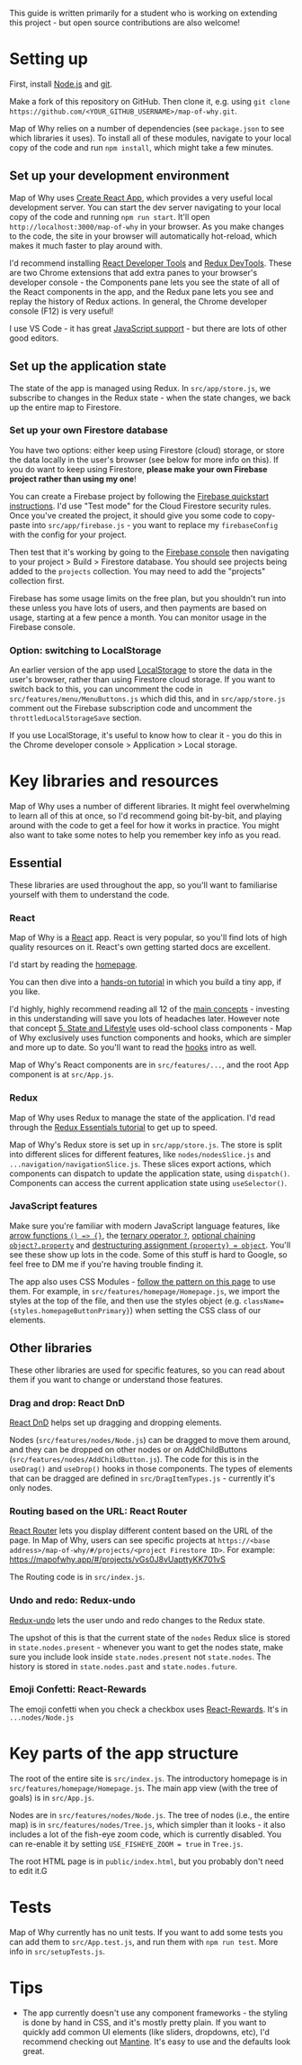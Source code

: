 This guide is written primarily for a student who is working on extending this project - but open source contributions are also welcome!

# Setting up

First, install [Node.js](https://nodejs.org/en/download/) and [git](https://git-scm.com/book/en/v2/Getting-Started-Installing-Git).

Make a fork of this repository on GitHub. Then clone it, e.g. using `git clone https://github.com/<YOUR_GITHUB_USERNAME>/map-of-why.git`.

Map of Why relies on a number of dependencies (see `package.json` to see which libraries it uses). To install all of these modules, navigate to your local copy of the code and run `npm install`, which might take a few minutes.


## Set up your development environment

Map of Why uses [Create React App](https://create-react-app.dev/), which provides a very useful local development server. You can start the dev server navigating to your local copy of the code and running `npm run start`. It'll open `http://localhost:3000/map-of-why` in your browser. As you make changes to the code, the site in your browser will automatically hot-reload, which makes it much faster to play around with.

I'd recommend installing [React Developer Tools](https://chrome.google.com/webstore/detail/react-developer-tools/fmkadmapgofadopljbjfkapdkoienihi?hl=en) and [Redux DevTools](https://chrome.google.com/webstore/detail/redux-devtools/lmhkpmbekcpmknklioeibfkpmmfibljd?hl=en). These are two Chrome extensions that add extra panes to your browser's developer console - the Components pane lets you see the state of all of the React components in the app, and the Redux pane lets you see and replay the history of Redux actions. In general, the Chrome developer console (F12) is very useful!

I use VS Code - it has great [JavaScript support](https://code.visualstudio.com/docs/languages/javascript) - but there are lots of other good editors.


## Set up the application state

The state of the app is managed using Redux. In `src/app/store.js`, we subscribe to changes in the Redux state - when the state changes, we back up the entire map to Firestore.


### Set up your own Firestore database
You have two options: either keep using Firestore (cloud) storage, or store the data locally in the user's browser (see below for more info on this). If you do want to keep using Firestore, **please make your own Firebase project rather than using my one**!

You can create a Firebase project by following the [Firebase quickstart instructions](https://firebase.google.com/docs/firestore/quickstart). I'd use "Test mode" for the Cloud Firestore security rules. Once you've created the project, it should give you some code to copy-paste into `src/app/firebase.js` - you want to replace my `firebaseConfig` with the config for your project. 

Then test that it's working by going to the [Firebase console](https://console.firebase.google.com/u/0/) then navigating to your project > Build > Firestore database. You should see projects being added to the `projects` collection. You may need to add the "projects" collection first.

Firebase has some usage limits on the free plan, but you shouldn't run into these unless you have lots of users, and then payments are based on usage, starting at a few pence a month. You can monitor usage in the Firebase console.

### Option: switching to LocalStorage

An earlier version of the app used [LocalStorage](https://developer.mozilla.org/en-US/docs/Web/API/Window/localStorage) to store the data in the user's browser, rather than using Firestore cloud storage. If you want to switch back to this, you can uncomment the code in `src/features/menu/MenuButtons.js` which did this, and in `src/app/store.js` comment out the Firebase subscription code and uncomment the `throttledLocalStorageSave` section.

If you use LocalStorage, it's useful to know how to clear it - you do this in the Chrome developer console > Application > Local storage.


# Key libraries and resources

Map of Why uses a number of different libraries. It might feel overwhelming to learn all of this at once, so I'd recommend going bit-by-bit, and playing around with the code to get a feel for how it works in practice. You might also want to take some notes to help you remember key info as you read.


## Essential

These libraries are used throughout the app, so you'll want to familiarise yourself with them to understand the code.

### React
Map of Why is a [React](https://reactjs.org/) app. React is very popular, so you'll find lots of high quality resources on it. React's own getting started docs are excellent.

I'd start by reading the [homepage](https://reactjs.org/).

You can then dive into a [hands-on tutorial](https://reactjs.org/tutorial/tutorial.html) in which you build a tiny app, if you like.

I'd highly, highly recommend reading all 12 of the [main concepts](https://reactjs.org/docs/hello-world.html) - investing in this understanding will save you lots of headaches later. However note that concept [5. State and Lifestyle](https://reactjs.org/docs/state-and-lifecycle.html) uses old-school class components - Map of Why exclusively uses function components and hooks, which are simpler and more up to date. So you'll want to read the [hooks](https://reactjs.org/docs/hooks-overview.html) intro as well.

Map of Why's React components are in `src/features/...`, and the root App component is at `src/App.js`.

### Redux
Map of Why uses Redux to manage the state of the application. I'd read through the [Redux Essentials tutorial](https://redux.js.org/tutorials/essentials/part-1-overview-concepts) to get up to speed.

Map of Why's Redux store is set up in `src/app/store.js`. The store is split into different slices for different features, like `nodes/nodesSlice.js` and `...navigation/navigationSlice.js`. These slices export actions, which components can dispatch to update the application state, using `dispatch()`. Components can access the current application state using `useSelector()`.

### JavaScript features
Make sure you're familiar with modern JavaScript language features, like [arrow functions `() => {}`](https://developer.mozilla.org/en-US/docs/Web/JavaScript/Reference/Functions/Arrow_functions), the [ternary operator `?`](https://developer.mozilla.org/en-US/docs/Web/JavaScript/Reference/Operators/Conditional_Operator), [optional chaining `object?.property`](https://developer.mozilla.org/en-US/docs/Web/JavaScript/Reference/Operators/Optional_chaining) and [destructuring assignment `{property} = object`](https://developer.mozilla.org/en-US/docs/Web/JavaScript/Reference/Operators/Destructuring_assignment). You'll see these show up lots in the code. Some of this stuff is hard to Google, so feel free to DM me if you're having trouble finding it.

The app also uses CSS Modules - [follow the pattern on this page](https://create-react-app.dev/docs/adding-a-css-modules-stylesheet/) to use them. For example, in `src/features/homepage/Homepage.js`, we import the styles at the top of the file, and then use the styles object (e.g. `className={styles.homepageButtonPrimary}`) when setting the CSS class of our elements. 

## Other libraries

These other libraries are used for specific features, so you can read about them if you want to change or understand those features.

### Drag and drop: React DnD

[React DnD](https://react-dnd.github.io/react-dnd/about) helps set up dragging and dropping elements.

Nodes (`src/features/nodes/Node.js`) can be dragged to move them around, and they can be dropped on other nodes or on AddChildButtons (`src/features/nodes/AddChildButton.js`). The code for this is in the `useDrag()` and `useDrop()` hooks in those components. The types of elements that can be dragged are defined in `src/DragItemTypes.js` - currently it's only nodes.

### Routing based on the URL: React Router

[React Router](https://v5.reactrouter.com/web/guides/quick-start) lets you display different content based on the URL of the page. In Map of Why, users can see specific projects at `https://<base address>/map-of-why/#/projects/<project Firestore ID>`. For example: https://mapofwhy.app/#/projects/vGs0J8vUapttyKK701vS

The Routing code is in `src/index.js`.

### Undo and redo: Redux-undo

[Redux-undo](https://github.com/omnidan/redux-undo#readme) lets the user undo and redo changes to the Redux state.

The upshot of this is that the current state of the `nodes` Redux slice is stored in `state.nodes.present` - whenever you want to get the nodes state, make sure you include look inside `state.nodes.present` not `state.nodes`. The history is stored in `state.nodes.past` and `state.nodes.future`.

### Emoji Confetti: React-Rewards

The emoji confetti when you check a checkbox uses [React-Rewards](https://github.com/thedevelobear/react-rewards). It's in `...nodes/Node.js`


# Key parts of the app structure

The root of the entire site is `src/index.js`. The introductory homepage is in `src/features/homepage/Homepage.js`. The main app view (with the tree of goals) is in `src/App.js`.

Nodes are in `src/features/nodes/Node.js`. The tree of nodes (i.e., the entire map) is in `src/features/nodes/Tree.js`, which simpler than it looks - it also includes a lot of the fish-eye zoom code, which is currently disabled. You can re-enable it by setting `USE_FISHEYE_ZOOM = true` in `Tree.js`.

The root HTML page is in `public/index.html`, but you probably don't need to edit it.G

# Tests

Map of Why currently has no unit tests. If you want to add some tests you can add them to `src/App.test.js`, and run them with `npm run test`. More info in `src/setupTests.js`.

# Tips

* The app currently doesn't use any component frameworks - the styling is done by hand in CSS, and it's mostly pretty plain. If you want to quickly add common UI elements (like sliders, dropdowns, etc), I'd recommend checking out [Mantine](https://mantine.dev/). It's easy to use and the defaults look great. 
